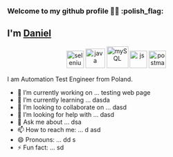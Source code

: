 ###  Welcome to my github profile 👋👋 :polish_flag:

## I'm [Daniel](https://daniellepszy.github.io/Portfolio/)

<p align="center">
<!--  <img src=https://devicons.github.io/devicon/devicon.git/icons/chrome/chrome-original-wordmark.svg alt=chrome width="40" height="40"/>
 <img src=https://devicons.github.io/devicon/devicon.git/icons/firefox/firefox-original-wordmark.svg alt=firefox width="40" height="40"/> -->
 <img src=https://upload-icon.s3.us-east-2.amazonaws.com/uploads/icons/png/15484977381551942825-512.png alt=selenium width="40" height="40"/>
 <img src=https://devicons.github.io/devicon/devicon.git/icons/java/java-original-wordmark.svg alt=java width="45" height="45"/>
 <img src=https://devicons.github.io/devicon/devicon.git/icons/mysql/mysql-original-wordmark.svg alt=mySQL width="50" height="50"/>
 <img src=https://devicons.github.io/devicon/devicon.git/icons/javascript/javascript-original.svg alt=js width="40" height="40"/>
 <img src=https://upload-icon.s3.us-east-2.amazonaws.com/uploads/icons/png/16475775581551942134-512.png alt=postman width="40" height="40"/>

 
</p>
  
 I am Automation Test Engineer from Poland.

- 🔭 I’m currently working on ... testing web page
- 🌱 I’m currently learning ... dasda
- 👯 I’m looking to collaborate on ... dasd
- 🤔 I’m looking for help with ... dasd
- 💬 Ask me about ... dsa 
- 📫 How to reach me: ... d asd
- 😄 Pronouns: ... dd s
- ⚡ Fun fact: ... sd 

